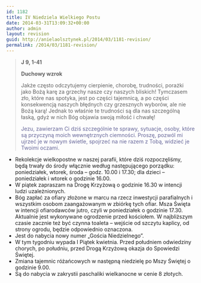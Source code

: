 ```yaml
---
id: 1182
title: IV Niedziela Wielkiego Postu
date: 2014-03-31T13:09:32+00:00
author: admin
layout: revision
guid: http://anielaolsztynek.pl/2014/03/1181-revision/
permalink: /2014/03/1181-revision/
---
```

> **J 9, 1-41**
> 
> **Duchowy wzrok**
> 
> Jakże często odczytujemy cierpienie, chorobę, trudności, porażki jako Bożą karę za grzechy nasze czy naszych bliskich! Tymczasem zło, które nas spotyka, jest po części tajemnicą, a po części konsekwencją naszych błędnych czy grzesznych wyborów, ale nie Bożą karą! Jednak to właśnie te trudności są dla nas szczególną łaską, gdyż w nich Bóg objawia swoją miłość i chwałę!
> 
> <span style="color: #666699;">Jezu, zawierzam Ci dziś szczególnie te sprawy, sytuacje, osoby, które są przyczyną moich wewnętrznych ciemności. Proszę, pozwól mi ujrzeć je w nowym świetle, spojrzeć na nie razem z Tobą, widzieć je Twoimi oczami. </span>

  * Rekolekcje wielkopostne w naszej parafii, które dziś rozpoczęliśmy, będą trwały do środy włącznie według następującego porządku: poniedziałek, wtorek, środa &#8211; godz. 10.00 i 17.30; dla dzieci &#8211; poniedziałek i wtorek o godzinie 16.00.
  * W piątek zapraszam na Drogę Krzyżową o godzinie 16.30 w intencji ludzi uzależnionych.
  * Bóg zapłać za ofiary złożone w marcu na rzecz inwestycji parafialnych i wszystkim osobom zaangażowanym w zbiórkę tych ofiar. Msza Święta w intencji ofiarodawców jutro, czyli w poniedziałek o godzinie 17.30. Aktualnie jest wykonywane ogrodzenie przed kościołem. W najbliższym czasie zacznie też być czynna toaleta &#8211; wejście od szczytu kaplicy, od strony ogrodu, będzie odpowiednio oznaczona.
  * Jest do nabycia nowy numer &#8222;Gościa Niedzielnego&#8221;.
  * W tym tygodniu wypada I Piątek kwietnia. Przed południem odwiedziny chorych, po południu, przed Drogą Krzyżową okazja do Spowiedzi Świętej.
  * Zmiana tajemnic różańcowych w następną niedzielę po Mszy Świętej o godzinie 9.00.
  * Są do nabycia w zakrystii paschaliki wielkanocne w cenie 8 złotych.